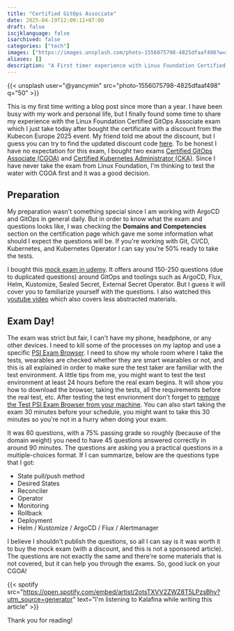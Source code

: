 ```yaml
---
title: "Certified GitOps Associate"
date: 2025-04-19T12:09:11+07:00
draft: false
iscjklanguage: false
isarchived: false
categories: ["tech"]
images: ["https://images.unsplash.com/photo-1556075798-4825dfaaf498?w=1920&q=50"]
aliases: []
description: "A First timer experience with Linux Foundation Certified GitOps Associate exam"
---
```


{{< unsplash user="@yancymin" src="photo-1556075798-4825dfaaf498" q="50" >}}

This is my first time writing a blog post since more than a year. I have been busy with my work and personal life, but I finally found some time to share my experience with the Linux Foundation Certified GitOps Associate exam which I just take today after bought the certificate with a discount from the Kubecon Europe 2025 event. My friend told me about the discount, but I guess you can try to find the updated discount code [here](https://github.com/CloudNativeStudyGroup/Linux-Foundation-Coupons). To be honest I have no expectation for this exam, I bought two exams [Certified GitOps Associate (CGOA)](https://training.linuxfoundation.org/certification/certified-gitops-associate-cgoa/) and [Certified Kubernetes Administrator (CKA)](https://training.linuxfoundation.org/certification/certified-kubernetes-administrator-cka/). Since I have never take the exam from Linux Foundation, I'm thinking to test the water with CGOA first and it was a good decision.

## Preparation

My preparation wasn't something special since I am working with ArgoCD and GitOps in general daily. But in order to know what the exam and questions looks like, I was checking the **Domains and Competencies** section on the certification page which gave me some information what should I expect the questions will be. If you're working with Git, CI/CD, Kubernetes, and Kubernetes Operator I can say you're 50% ready to take the tests.

I bought this [mock exam in udemy](https://www.udemy.com/course/certified-gitops-associate-cgoa/?couponCode=25BBPMXPLOYCTRL). It offers around 150-250 questions (due to duplicated questions) around GitOps and toolings such as ArgoCD, Flux, Helm, Kustomize, Sealed Secret, External Secret Operator. But I guess it will cover you to familiarize yourself with the questions. I also watched this [youtube video](https://www.youtube.com/watch?v=MllzsLje9SU) which also covers less abstracted materials.


## Exam Day!

The exam was strict but fair, I can't have my phone, headphone, or any other devices. I need to kill some of the processes on my laptop and use a specific [PSI Exam Browser](https://helpdesk.psionline.com/hc/en-gb/articles/4409608794260-PSI-secure-browser-and-Chrome-Extension-System-Requirements). I need to show my whole room where I take the tests, wearables are checked whether they are smart wearables or not, and this is all explained in order to make sure the test taker are familiar with the test environment. A little tips from me, you might want to test the test environment at least 24 hours before the real exam begins. It will show you how to download the browser, taking the tests, all the requirements before the real test, etc. After testing the test envrionment don't forget to [remove the Test PSI Exam Browser from your machine](https://helpdesk.psionline.com/hc/en-gb/articles/10742240104212-HOW-TO-UNINSTALL-PSI-BRIDGE-SECURE-BROWSER). You can also start taking the exam 30 minutes before your schedule, you might want to take this 30 minutes so you're not in a hurry when doing your exam.

It was 60 questions, with a 75% passing grade so roughly (because of the domain weight) you need to have 45 questions answered correctly in around 90 minutes. The questions are asking you a practical questions in a multiple-choices format. If I can summarize, below are the questions type that I got:

- State pull/push method
- Desired States
- Reconciler
- Operator
- Monitoring
- Rollback
- Deployment
- Helm / Kustomize / ArgoCD / Flux / Alertmanager

I believe I shouldn't publish the questions, so all I can say is it was worth it to buy the mock exam (with a discount, and this is not a sponsored article). The questions are not exactly the same and there're some materials that is not covered, but it can help you through the exams. So, good luck on your CGOA!

{{< spotify src="https://open.spotify.com/embed/artist/2otsTXVV2ZWZ8T5LPzsBhy?utm_source=generator" text="I'm listening to Kalafina while writing this article" >}}

Thank you for reading!
